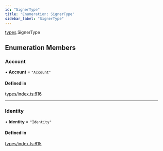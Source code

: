 ```yaml
---
id: "SignerType"
title: "Enumeration: SignerType"
sidebar_label: "SignerType"
---
```


[types](../../../modules/Types/Types.md).SignerType

## Enumeration Members

### Account

• **Account** = ``"Account"``

#### Defined in

[types/index.ts:816](https://github.com/F-OBrien/polymesh-sdk/blob/012f1745/src/types/index.ts#L816)

___

### Identity

• **Identity** = ``"Identity"``

#### Defined in

[types/index.ts:815](https://github.com/F-OBrien/polymesh-sdk/blob/012f1745/src/types/index.ts#L815)
